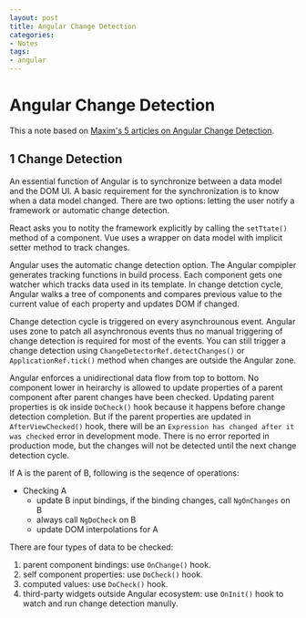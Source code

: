 ```yaml
---
layout: post
title: Angular Change Detection
categories:
- Notes
tags:
- angular
---
```

# Angular Change Detection

This a note based on [Maxim's 5 articles on Angular Change Detection](https://blog.angularindepth.com/these-5-articles-will-make-you-an-angular-change-detection-expert-ed530d28930).

## 1 Change Detection

An essential function of Angular is to synchronize between a data model and the DOM UI. A basic requirement for the synchronization is to know when a data model changed. There are two options: letting the user notify a framework or automatic change detection.

React asks you to notity the framework explicitly by calling the `setTtate()` method of a component. Vue uses a wrapper on data model with implicit setter method to track changes.

Angular uses the automatic change detection option. The Angular compipler generates tracking functions in build process. Each component gets one watcher which tracks data used in its template. In change detction cycle, Angular walks a tree of components and compares previous value to the current value of each property and updates DOM if changed.

Change detection cycle is triggered on every asynchrounous event. Angular uses zone to patch all asynchronous events thus no manual triggering of change detection is required for most of the events. You can still trigger a change detection using `ChangeDetectorRef.detectChanges()` or `ApplicationRef.tick()` method when changes are outside the Angular zone.

Angular enforces a unidirectional data flow from top to bottom. No component lower in heirarchy is allowed to update properties of a parent component after parent changes have been checked. Updating parent properties is ok inside `DoCheck()` hook because it happens before change detection completion. But if the parent properties are updated in `AfterViewChecked()` hook, there will be an `Expression has changed after it was checked` error in development mode. There is no error reported in production mode, but the changes will not be detected until the next change detection cycle.

If A is the parent of B, following is the seqence of operations:

* Checking A
    * update B input bindings, if the binding changes, call `NgOnChanges` on B
    * always call `NgDoCheck` on B
    * update DOM interpolations for A

There are four types of data to be checked:

1. parent component bindings: use `OnChange()` hook.
1. self component properties: use `DoCheck()` hook.
1. computed values: use `DoCheck()` hook.
1. third-party widgets outside Angular ecosystem: use `OnInit()` hook to watch and run change detection manully.

